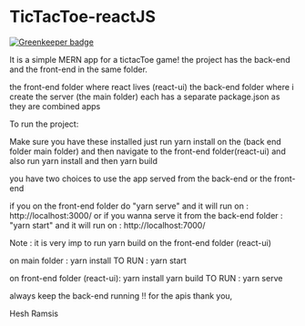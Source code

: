 # TicTacToe-reactJS

[![Greenkeeper badge](https://badges.greenkeeper.io/heshamelmasry77/TicTacToe-reactJS.svg)](https://greenkeeper.io/)

It is a simple MERN app for a tictacToe game!
the project has the back-end and the front-end in the same folder.

the front-end folder where react lives (react-ui)
the back-end folder where i create the server (the main folder)
each has a separate package.json as they are combined apps

To run the project:


Make sure you have these installed just run yarn install on the (back end folder main folder) and then navigate to
the front-end folder(react-ui) and also run yarn install and then yarn build
	

you have two choices to use the app served from the back-end or the front-end 

if you on the front-end folder do "yarn serve" and it will run on : http://localhost:3000/
or if you wanna serve it from the back-end folder : "yarn start" and it will run on : http://localhost:7000/

Note : it is very imp to run yarn build on the front-end folder (react-ui)


on main folder :
yarn install
TO RUN : yarn start

on front-end folder  (react-ui):
yarn install
yarn build
TO RUN : yarn serve 



always keep the back-end running !! for the apis
thank you,

Hesh Ramsis


